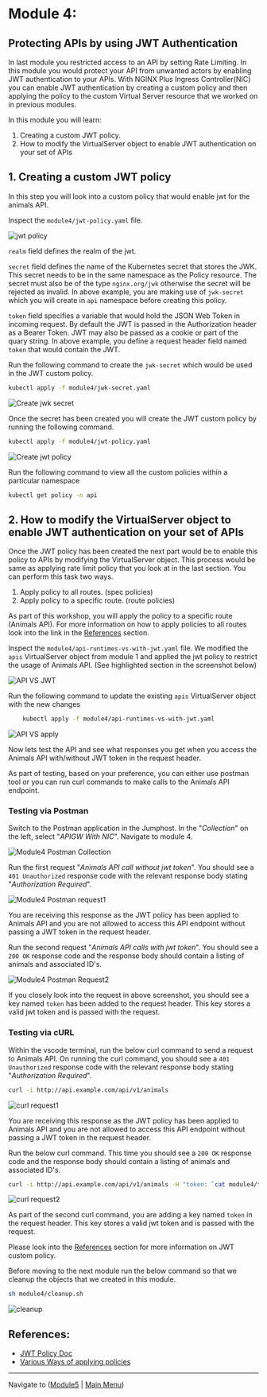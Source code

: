 # Module 4: 

## Protecting APIs by using JWT Authentication

In last module you restricted access to an API by setting Rate Limiting. In this module you would protect your API from unwanted actors by enabling JWT authentication to your APIs. With NGINX Plus Ingress Controller(NIC) you can enable JWT authentication by creating a custom policy and then applying the policy to the custom Virtual Server resource that we worked on in previous modules.  

In this module you will learn:
1. Creating a custom JWT policy. 
2. How to modify the VirtualServer object to enable JWT authentication on your set of APIs
   
## 1. Creating a custom JWT policy

In this step you will look into a custom policy that would enable jwt for the animals API.

Inspect the `module4/jwt-policy.yaml` file. 

![jwt policy](media/module4_jwt-policy.png)

`realm` field defines the realm of the jwt.

`secret` field defines the name of the Kubernetes secret that stores the JWK. This secret needs to be in the same namespace as the Policy resource. The secret must also be of the type `nginx.org/jwk` otherwise the secret will be rejected as invalid. In above example, you are making use of `jwk-secret` which you will create in `api` namespace before creating this policy.

`token` field specifies a variable that would hold the JSON Web Token in incoming request. By default the JWT is passed in the Authorization header as a Bearer Token. JWT may also be passed as a cookie or part of the quary string. In above example, you define a request header field named `token` that would contain the JWT.

Run the following command to create the `jwk-secret` which would be used in the JWT custom policy.
```bash
kubectl apply -f module4/jwk-secret.yaml
```
![Create jwk secret](media/module4_create-secret.png)

Once the secret has been created you will create the JWT custom policy by running the following command. 
```bash
kubectl apply -f module4/jwt-policy.yaml
```
![Create jwt policy](media/module4_create-jwt-policy.png)

Run the following command to view all the custom policies within a particular namespace
```bash
kubectl get policy -n api
```

## 2. How to modify the VirtualServer object to enable JWT authentication on your set of APIs

Once the JWT policy has been created the next part would be to enable this policy to APIs by modifying the VirtualServer object. This process would be same as applying rate limit policy that you look at in the last section. You can perform this task two ways.

1. Apply policy to all routes. (spec policies)
2. Apply policy to a specific route. (route policies)

As part of this workshop, you will apply the policy to a specific route (Animals API). For more information on how to apply policies to all routes look into the link in the [References](#references) section.

Inspect the `module4/api-runtimes-vs-with-jwt.yaml` file. We modified the `apis` VirtualServer object from module 1 and applied the jwt policy to restrict the usage of Animals API. (See highlighted section in the screenshot below)

![API VS JWT](media/module4_api-vs-jwt.png)

Run the following command to update the existing `apis` VirtualServer object with the new changes
```bash
    kubectl apply -f module4/api-runtimes-vs-with-jwt.yaml
```
![API VS apply](media/module4_api_vs_apply.png)

Now lets test the API and see what responses you get when you access the Animals API with/without JWT token in the request header.

As part of testing, based on your preference, you can either use postman tool or you can run curl commands to make calls to the Animals API endpoint.

### Testing via Postman

Switch to the Postman application in the Jumphost. In the "*Collection*" on the left, select "*APIGW With NIC*". Navigate to module 4.

![Module4 Postman Collection](media/module4_postman_collection.png)

Run the first request "*Animals API call without jwt token*".  You should see a `401 Unauthorized` response code with the relevant response body stating "*Authorization Required*".

![Module4 Postman request1](media/module4_postman_request1.png)

You are receiving this response as the JWT policy has been applied to Animals API and you are not allowed to access this API endpoint without passing a JWT token in the request header.

Run the second request "*Animals API calls with jwt token*". You should see a `200 OK` response code and the response body should contain a listing of animals and associated ID's. 

![Module4 Postman Request2](media/module4_postman_request2.png)

If you closely look into the request in above screenshot, you should see a key named `token` has been added to the request header. This key stores a valid jwt token and is passed with the request.

### Testing via cURL

Within the vscode terminal, run the below curl command to send a request to Animals API. On running the curl command, you should see a `401 Unauthorized` response code with the relevant response body stating "*Authorization Required*".
```bash
curl -i http://api.example.com/api/v1/animals
```
![curl request1](media/module4_curl_request1.png)

You are receiving this response as the JWT policy has been applied to Animals API and you are not allowed to access this API endpoint without passing a JWT token in the request header.

Run the below curl command. This time you should see a `200 OK` response code and the response body should contain a listing of animals and associated ID's.
```bash
curl -i http://api.example.com/api/v1/animals -H "token: `cat module4/token.jwt`" 
```
![curl request2](media/module4_curl_request2.png)

As part of the second curl command, you are adding a key named `token` in the request header. This key stores a valid jwt token and is passed with the request.

Please look into the [References](#references) section for more information on JWT custom policy. 

Before moving to the next module run the below command so that we cleanup the objects that we created in this module.
```bash
sh module4/cleanup.sh
```
![cleanup](media/module4_cleanup.png)

## References:
- [JWT Policy Doc](https://docs.nginx.com/nginx-ingress-controller/configuration/policy-resource/#jwt)
- [Various Ways of applying policies](https://docs.nginx.com/nginx-ingress-controller/configuration/policy-resource/#applying-policies)

-------------

Navigate to ([Module5](../module5/readme.md) | [Main Menu](../README.md))
